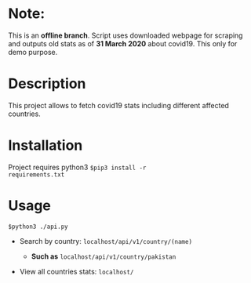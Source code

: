 # Note: 
This is an **offline branch**. Script uses downloaded webpage for scraping and outputs old stats as of **31 March 2020** about covid19.
This only for demo purpose.

# Description
This project allows to fetch covid19 stats including different affected countries. 

# Installation
Project requires python3
<code>$pip3 install -r requirements.txt</code>

# Usage 
<code>$python3 ./api.py</code><br>


 * Search by country: <code>localhost/api/v1/country/(name)</code><br> 
   * <b>Such as</b> <code>localhost/api/v1/country/pakistan</code>
 
 * View all countries stats: <code>localhost/</code>

